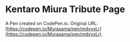 # Kentaro Miura Tribute Page

A Pen created on CodePen.io. Original URL: [https://codepen.io/Murasama/pen/mdvvxLr](https://codepen.io/Murasama/pen/mdvvxLr).

